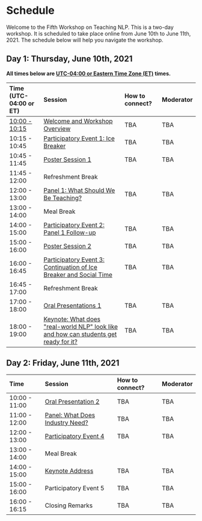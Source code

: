 # Schedule

Welcome to the Fifth Workshop on Teaching NLP. This is a two-day workshop. It is scheduled to take place online from June 10th to June 11th, 2021. The schedule below will help you navigate the workshop. 

## Day 1: Thursday, June 10th, 2021

**All times below are [UTC-04:00 or Eastern Time Zone (ET)](https://en.wikipedia.org/wiki/UTC%E2%88%9204:00) times.**

| Time (UTC-04:00 or ET)              |     Session                          |  How to connect?       | Moderator     |
| :---------------- | :------------------------------   | :----------------- | :----------------- |
| [10:00 - 10:15](https://dateful.com/eventlink/4564887570) | [Welcome and Workshop Overview](introduction.md)     |         TBA            | TBA  |
| 10:15 - 10:45 | [Participatory Event 1: Ice Breaker](activities/ice-breaker.md)|         TBA            | TBA | 
| 10:45 - 11:45 | [Poster Session 1](posters/poster1.md)                  |         TBA            | TBA | 
| 11:45 - 12:00 | Refreshment Break                 |                        |                     | 
| 12:00 - 13:00  | [Panel 1: What Should We Be Teaching?](panels/core-concepts.md)    |         TBA |  TBA |
| 13:00 - 14:00  | Meal Break                              |            |                     |  |
| 14:00 - 15:00  | [Participatory Event 2: Panel 1 Follow-up](activities/core-topics.md)     |         TBA            |  TBA |
| 15:00 - 16:00  | [Poster Session 2](posters/poster2.md)   |         TBA            | TBA |
| 16:00 - 16:45  | [Participatory Event 3: Continuation of Ice Breaker and Social Time](activities/ice-breaker.md)  |         TBA            |     TBA                |
| 16:45 - 17:00  | Refreshment Break  |                     |                     |
| 17:00 - 18:00  | [Oral Presentations 1](oral-talks/talk1.md) |      TBA          |   TBA |
| 18:00 - 19:00  | [Keynote: What does "real-world NLP" look like and how can students get ready for it?](keynotes/ines_montani.md)   |         TBA          |  TBA  |


## Day 2: Friday, June 11th, 2021

| Time              |     Session                         |  How to connect?       | Moderator     |
| :---------------- | :------------------------------ | :----------------- | :----------------- |
| 10:00 - 11:00 |    [Oral Presentation 2](oral-talks/talk2.md) |         TBA            |   TBA                  |  |
| 11:00 - 12:00 |  [Panel: What Does Industry Need?](panels/industry.md) |         TBA  | TBA  |
| 12:00 - 13:00 |  [Participatory Event 4](activities/industry-panel-follow-up.md) |         TBA            | TBA |
| 13:00 - 14:00  |    Meal Break                              |                        |                     |  | 
| 14:00 - 15:00  |  [Keynote Address](keynotes/jason_eisner.md)   |         TBA  | TBA  |
| 15:00 - 16:00  |    Participatory Event 5            |         TBA            |   TBA |
| 16:00 - 16:15   |   Closing Remarks              |         TBA            |     TBA |
